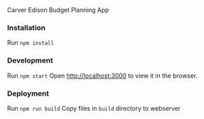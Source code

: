 Carver Edison Budget Planning App

### Installation
Run `npm install`

### Development

Run `npm start`
Open [http://localhost:3000](http://localhost:3000) to view it in the browser.

### Deployment

Run `npm run build`
Copy files in `build` directory to webserver